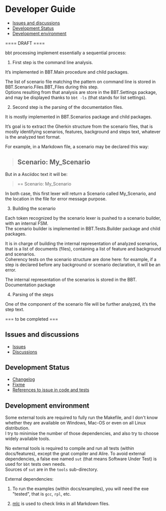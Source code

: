 # Developer Guide <!-- omit from toc -->

- [Issues and discussions](#issues-and-discussions)
- [Development Status](#development-status)
- [Development environment](#development-environment)

==== DRAFT ====

bbt processing implement essentially a sequential process:

1. First step is the command line analysis.

It’s implemented in BBT.Main procedure and child packages.  
   
The list of scenario file matching the pattern on command line is stored in BBT.Scenario.Files.BBT_Files during this step.  
Options resulting from that analysis are store in the BBT.Settings package, and may be displayed thanks to `bbt -ls` (that stands for list settings).

2. Second step is the parsing of the documentation files.

It is mostly implemented in BBT.Scenarios package and child packages.

It’s goal is to extract the Gherkin structure from the scenario files, that is mostly identifying scenarios, features, background and steps text, whatever is the analyzed text format.

For example, in a Markdown file, a scenario may be declared this way:  
> ## Scenario: My_Scenario

But in a Asciidoc text it will be:  
> == Scenario: My_Scenario

In both case, this first lexer will return a Scenario called My_Scenario, and the location in the file for error message purpose.
 

3. Building the scenario

Each token recognized by the scenario lexer is pushed to a scenario builder, with an internal FSM.  
The scenario builder is implemented in BBT.Tests.Builder package and child packages.  

It is in charge of building the internal representation of analyzed scenarios, that is a list of documents (files), containing a list of feature and background and scenarios.  
Coherency tests on the scenario structure are done here: for example, if a step is declared before any background or scenario declaration, it will be an error.  

The internal representation of the scenarios is stored in the BBT. Documentation package

4. Parsing of the steps

One of the component of the scenario file will be further analyzed, it’s the step text. 

=== to be completed ===

## Issues and discussions

- [Issues](https://github.com/LionelDraghi/bbt/issues)
- [Discussions](https://github.com/LionelDraghi/bbt/discussions)

## Development Status
- [Changelog](changelog.md)
- [Fixme](fixme_index.md)
- [References to issue in code and tests](issues_index.md)

## Development environment
Some external tools are required to fully run the Makefile, and 
I don't know whether they are available on Windows, Mac-OS or even on all Linux distribution.  
I try to minimise the number of those dependencies, and also try to choose widely available tools.

No external tools is required to compile and run all tests (within docs/features), except the gnat compiler and Alire.
To avoid external dependencies, a false exe named `sut` (that means Software Under Test) is used for `bbt` tests own needs.  
Sources of `sut` are in the `tools` sub-directory.

External dependencies:
1. To run the examples (within docs/examples), you will need the exe "tested", that is `gcc`, `rpl`, etc.  

2. [mlc](https://github.com/becheran/mlc?tab=readme-ov-file#markup-link-checker) is used to check links in all Markdown files.

